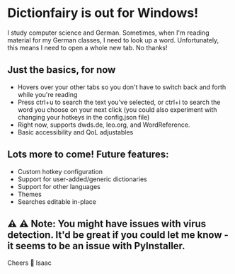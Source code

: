 # Dictionfairy is out for Windows!

I study computer science and German. Sometimes, when I'm reading material for my German classes, I need to look up a word. Unfortunately, this means I need to open a whole new tab. No thanks!

## Just the basics, for now
- Hovers over your other tabs so you don't have to switch back and forth while you're reading
- Press ctrl+u to search the text you've selected, or ctrl+i to search the word you choose on your next click (you could also experiment with changing your hotkeys in the config.json file) 
- Right now, supports dwds.de, leo.org, and WordReference. 
- Basic accessibility and QoL adjustables
## Lots more to come! Future features:
- Custom hotkey configuration
- Support for user-added/generic dictionaries
- Support for other languages
- Themes
- Searches editable in-place
 ## ⚠️ ⚠️ Note: You might have issues with virus detection. It'd be great if you could let me know - it seems to be an issue with PyInstaller.

Cheers 🥂
Isaac 
